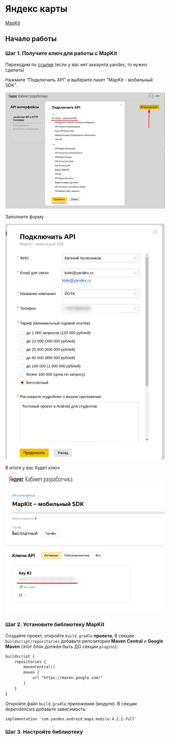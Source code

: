 # Яндекс карты

[MapKit](https://yandex.ru/dev/maps/mapkit/doc/intro/concepts/about.html?from=mapkit)

## Начало работы

### Шаг 1. Получите ключ для работы с MapKit

Переходим по [ссылке](https://developer.tech.yandex.ru/services/) (если у вас нет аккаунта yandex, то нужно сделать)

Нажмите "Подключить API" и выберите пакет "MapKit - мобильный SDK".

![](../img/mad_19.png)

Заполните форму

![](../img/mad_20.png)

В итоге у вас будет ключ

![](../img/mad_21.png)

### Шаг 2. Установите библиотеку MapKit

Создайте проект, откройте `build.gradle` **проекта**, В секции `buildscript/repositories` добавьте репозитории **Maven Central** и **Google Maven** (этот блок должен быть ДО секции `plugins`):

```txt
buildscript {
    repositories {
        mavenCentral()
        maven {
            url "https://maven.google.com/"
        }
    }
}
```

Откройте файл `build.gradle` приложения (модуля). В секции *dependencies* добавьте зависимость:

```txt
implementation 'com.yandex.android:maps.mobile:4.2.2-full'
```

### Шаг 3. Настройте библиотеку

